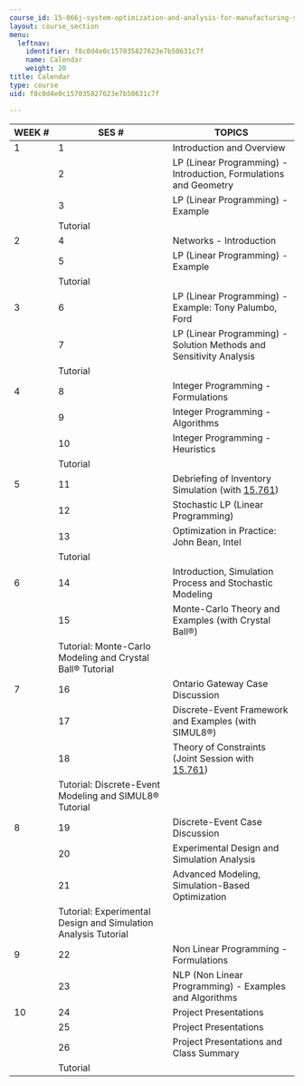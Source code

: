 ```yaml
---
course_id: 15-066j-system-optimization-and-analysis-for-manufacturing-summer-2003
layout: course_section
menu:
  leftnav:
    identifier: f8c0d4e0c157035827623e7b50631c7f
    name: Calendar
    weight: 20
title: Calendar
type: course
uid: f8c0d4e0c157035827623e7b50631c7f

---
```


| WEEK # | SES # | TOPICS |
| --- | --- | --- |
| 1 | 1 | Introduction and Overview |
| &nbsp; | 2 | LP (Linear Programming) - Introduction, Formulations and Geometry |
| &nbsp; | 3 | LP (Linear Programming) - Example |
| &nbsp; | Tutorial |
| 2 | 4 | Networks - Introduction |
| &nbsp; | 5 | LP (Linear Programming) - Example |
| &nbsp; | Tutorial |
| 3 | 6 | LP (Linear Programming) - Example: Tony Palumbo, Ford |
| &nbsp; | 7 | LP (Linear Programming) - Solution Methods and Sensitivity Analysis |
| &nbsp; | Tutorial |
| 4 | 8 | Integer Programming - Formulations |
| &nbsp; | 9 | Integer Programming - Algorithms |
| &nbsp; | 10 | Integer Programming - Heuristics |
| &nbsp; | Tutorial |
| 5 | 11 | Debriefing of Inventory Simulation (with [15.761](/courses/15-761-introduction-to-operations-management-spring-2013/)) |
| &nbsp; | 12 | Stochastic LP (Linear Programming) |
| &nbsp; | 13 | Optimization in Practice: John Bean, Intel |
| &nbsp; | Tutorial |
| 6 | 14 | Introduction, Simulation Process and Stochastic Modeling |
| &nbsp; | 15 | Monte-Carlo Theory and Examples (with Crystal Ball®) |
| &nbsp; | Tutorial: Monte-Carlo Modeling and Crystal Ball® Tutorial |
| 7 | 16 | Ontario Gateway Case Discussion |
| &nbsp; | 17 | Discrete-Event Framework and Examples (with SIMUL8®) |
| &nbsp; | 18 | Theory of Constraints (Joint Session with [15.761](/courses/15-761-introduction-to-operations-management-spring-2013/)) |
| &nbsp; | Tutorial: Discrete-Event Modeling and SIMUL8® Tutorial |
| 8 | 19 | Discrete-Event Case Discussion |
| &nbsp; | 20 | Experimental Design and Simulation Analysis |
| &nbsp; | 21 | Advanced Modeling, Simulation-Based Optimization |
| &nbsp; | Tutorial: Experimental Design and Simulation Analysis Tutorial |
| 9 | 22 | Non Linear Programming - Formulations |
| &nbsp; | 23 | NLP (Non Linear Programming) - Examples and Algorithms |
| 10 | 24 | Project Presentations |
| &nbsp; | 25 | Project Presentations |
| &nbsp; | 26 | Project Presentations and Class Summary |
| &nbsp; | Tutorial